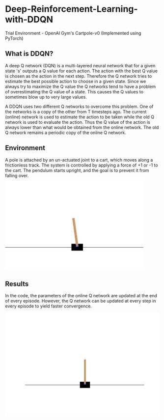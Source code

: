 # Deep-Reinforcement-Learning-with-DDQN
Trial Environment - OpenAI Gym's Cartpole-v0 (Implemented using PyTorch)

## What is DDQN?
A deep Q network (DQN) is a multi-layered neural network that for a given state 's' outputs a Q value for each action. The action with the best Q value is chosen as the action in the next step. Therefore the Q network tries to estimate the best possible action to choose in a given state. Since we always try to maximize the Q value the Q networks tend to have a problem of overestimating the Q value of a state. This causes the Q values to sometimes blow up to very large values.

A DDQN uses two different Q networks to overcome this problem. One of the networks is a copy of the other from T timesteps ago. The current (online) network is used to estimate the action to be taken while the old Q network is used to evaluate the action. Thus the Q value of the action is always lower than what would be obtained from the online network. The old Q network remains a periodic copy of the online Q network.

## Environment
A pole is attached by an un-actuated joint to a cart, which moves along a frictionless track. The system is controlled by applying a force of +1 or -1 to the cart. The pendulum starts upright, and the goal is to prevent it from falling over. <br>
<img src = "/Images/dataset_1.png" height = 300>

## Results
In the code, the parameters of the online Q network are updated at the end of every episode. However, the Q network can be updated at every step in every episode to yield faster convergence.

![](/Images/cartpole.gif)
